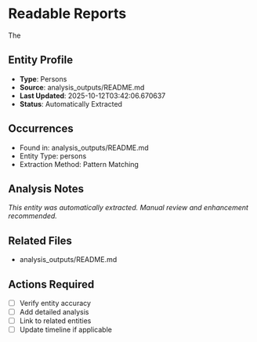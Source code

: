 # Readable Reports

The

## Entity Profile
- **Type**: Persons
- **Source**: analysis_outputs/README.md
- **Last Updated**: 2025-10-12T03:42:06.670637
- **Status**: Automatically Extracted

## Occurrences
- Found in: analysis_outputs/README.md
- Entity Type: persons
- Extraction Method: Pattern Matching

## Analysis Notes
*This entity was automatically extracted. Manual review and enhancement recommended.*

## Related Files
- analysis_outputs/README.md

## Actions Required
- [ ] Verify entity accuracy
- [ ] Add detailed analysis
- [ ] Link to related entities
- [ ] Update timeline if applicable
